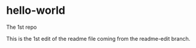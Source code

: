 # hello-world
The 1st repo

This is the 1st edit of the readme file coming from the readme-edit branch.
